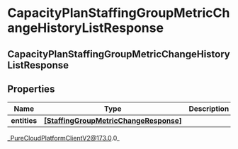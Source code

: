 # CapacityPlanStaffingGroupMetricChangeHistoryListResponse

## CapacityPlanStaffingGroupMetricChangeHistoryListResponse

## Properties

|Name | Type | Description | Notes|
|------------ | ------------- | ------------- | -------------|
| **entities** | [**[StaffingGroupMetricChangeResponse]**]([StaffingGroupMetricChangeResponse]) |  | [optional] |



_PureCloudPlatformClientV2@173.0.0_
